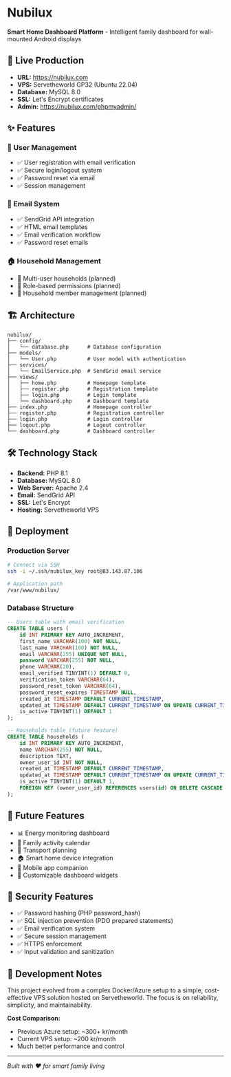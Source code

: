 # Nubilux

**Smart Home Dashboard Platform** - Intelligent family dashboard for wall-mounted Android displays

## 🚀 Live Production
- **URL:** https://nubilux.com
- **VPS:** Servetheworld GP32 (Ubuntu 22.04)
- **Database:** MySQL 8.0 
- **SSL:** Let's Encrypt certificates
- **Admin:** https://nubilux.com/phpmyadmin/

## ✨ Features

### 👥 User Management
- ✅ User registration with email verification
- ✅ Secure login/logout system  
- ✅ Password reset via email
- ✅ Session management

### 📧 Email System
- ✅ SendGrid API integration
- ✅ HTML email templates
- ✅ Email verification workflow
- ✅ Password reset emails

### 🏠 Household Management
- 🔄 Multi-user households (planned)
- 🔄 Role-based permissions (planned)
- 🔄 Household member management (planned)

## 🏗️ Architecture

```
nubilux/
├── config/
│   └── database.php      # Database configuration
├── models/
│   └── User.php          # User model with authentication
├── services/
│   └── EmailService.php  # SendGrid email service
├── views/
│   ├── home.php          # Homepage template
│   ├── register.php      # Registration template
│   ├── login.php         # Login template
│   └── dashboard.php     # Dashboard template
├── index.php             # Homepage controller
├── register.php          # Registration controller
├── login.php             # Login controller
├── logout.php            # Logout controller
└── dashboard.php         # Dashboard controller
```

## 🛠️ Technology Stack

- **Backend:** PHP 8.1
- **Database:** MySQL 8.0
- **Web Server:** Apache 2.4
- **Email:** SendGrid API
- **SSL:** Let's Encrypt
- **Hosting:** Servetheworld VPS

## 🚀 Deployment

### Production Server
```bash
# Connect via SSH
ssh -i ~/.ssh/nubilux_key root@83.143.87.106

# Application path
/var/www/nubilux/
```

### Database Structure
```sql
-- Users table with email verification
CREATE TABLE users (
    id INT PRIMARY KEY AUTO_INCREMENT,
    first_name VARCHAR(100) NOT NULL,
    last_name VARCHAR(100) NOT NULL,
    email VARCHAR(255) UNIQUE NOT NULL,
    password VARCHAR(255) NOT NULL,
    phone VARCHAR(20),
    email_verified TINYINT(1) DEFAULT 0,
    verification_token VARCHAR(64),
    password_reset_token VARCHAR(64),
    password_reset_expires TIMESTAMP NULL,
    created_at TIMESTAMP DEFAULT CURRENT_TIMESTAMP,
    updated_at TIMESTAMP DEFAULT CURRENT_TIMESTAMP ON UPDATE CURRENT_TIMESTAMP,
    is_active TINYINT(1) DEFAULT 1
);

-- Households table (future feature)
CREATE TABLE households (
    id INT PRIMARY KEY AUTO_INCREMENT,
    name VARCHAR(255) NOT NULL,
    description TEXT,
    owner_user_id INT NOT NULL,
    created_at TIMESTAMP DEFAULT CURRENT_TIMESTAMP,
    updated_at TIMESTAMP DEFAULT CURRENT_TIMESTAMP ON UPDATE CURRENT_TIMESTAMP,
    is_active TINYINT(1) DEFAULT 1,
    FOREIGN KEY (owner_user_id) REFERENCES users(id) ON DELETE CASCADE
);
```

## 🔮 Future Features

- 📊 Energy monitoring dashboard
- 📅 Family activity calendar  
- 🚗 Transport planning
- 🏠 Smart home device integration
- 📱 Mobile app companion
- 🎨 Customizable dashboard widgets

## 🔐 Security Features

- ✅ Password hashing (PHP password_hash)
- ✅ SQL injection prevention (PDO prepared statements)
- ✅ Email verification system
- ✅ Secure session management
- ✅ HTTPS enforcement
- ✅ Input validation and sanitization

## 📝 Development Notes

This project evolved from a complex Docker/Azure setup to a simple, cost-effective VPS solution hosted on Servetheworld. The focus is on reliability, simplicity, and maintainability.

**Cost Comparison:**
- Previous Azure setup: ~300+ kr/month
- Current VPS setup: ~200 kr/month
- Much better performance and control

---
*Built with ❤️ for smart family living*